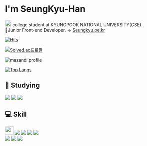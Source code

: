 <h1>I'm SeungKyu-Han</h1>

<a href = "http://cse.knu.ac.kr/main/index.html" target = "_self"><img src="https://user-images.githubusercontent.com/98071131/168649492-72352c11-4ac3-42b9-a987-64f06b5e1776.jpg"  width="20" height="20"></a> college student at KYUNGPOOK NATIONAL UNIVERSITY(CSE).
<br>🌱Junior Front-end Developer. ->
<a href = "http://seungkyuhan.dothome.co.kr/">Seungkyu.pe.kr</a>

[![Hits](https://hits.seeyoufarm.com/api/count/incr/badge.svg?url=https%3A%2F%2Fgithub.com%2FSeungkyu-Han&count_bg=%231DD4A1&title_bg=%233DA1C8&icon=&icon_color=%23510E0E&title=hits&edge_flat=false)](https://hits.seeyoufarm.com)

<a href = "https://solved.ac/profile/trust1204" target = "_blank">![Solved.ac프로필](http://mazassumnida.wtf/api/v2/generate_badge?boj=trust1204)</a>

![mazandi profile](http://mazandi.herokuapp.com/api?handle=trust1204&theme=warm)

[![Top Langs](https://github-readme-stats.vercel.app/api/top-langs/?username=Seungkyu-Han&layout=compact)](https://github.com/Seungkyu-Han/github-readme-stats)

## 📝  Studying 
<img src="https://img.shields.io/badge/Linux-FCC624?style=for-the-badge&logo=Linux&logoColor=black"> <img src="https://img.shields.io/badge/Ubuntu-E95420?style=for-the-badge&logo=Ubuntu&logoColor=white"> <img src="https://img.shields.io/badge/JavaScript-F7DF1E?style=for-the-badge&logo=JavaScript&logoColor=white">

## 💻 Skill
<img src="https://img.shields.io/badge/C-A8B9CC?style=flat-square&logo=C&logoColor=white" height = "27"> <img src="https://img.shields.io/badge/java-007396?style=for-the-badge&logo=java&logoColor=white"> <img src="https://img.shields.io/badge/Python-3776AB?style=for-the-badge&logo=Python&logoColor=white"> <img src="https://img.shields.io/badge/GitHub-181717?style=for-the-badge&logo=GitHub&logoColor=white"> <img src="https://img.shields.io/badge/Git-F05032?style=for-the-badge&logo=Git&logoColor=white"><br><img src="https://img.shields.io/badge/Notion-000000?style=for-the-badge&logo=Notion&logoColor=white"> <img src="https://img.shields.io/badge/HTML5-E34F26?style=for-the-badge&logo=HTML5&logoColor=black"> <img src="https://img.shields.io/badge/CSS3-1572B6?style=for-the-badge&logo=CSS3&logoColor=white">
